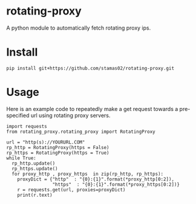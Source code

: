 # rotating-proxy
A python module to automatically fetch rotating proxy ips.

# Install
```
pip install git+https://github.com/stamas02/rotating-proxy.git
```

# Usage
Here is an example code to repeatedly make a get request towards a pre-specified url 
using rotating proxy servers. 
```
import requests
from rotating_proxy.rotating_proxy import RotatingProxy

url = "http(s)://YOURURL.COM"
rp_http = RotatingProxy(https = False)
rp_https = RotatingProxy(https = True)
while True:
  rp_http.update()
  rp_https.update()
  for proxy_http , proxy_https  in zip(rp_http, rp_https):
    proxyDict = {"http"  : "{0}:{1}".format(*proxy_http[0:2]),
                 "https"  : "{0}:{1}".format(*proxy_https[0:2])}
    r = requests.get(url, proxies=proxyDict)
    print(r.text)
```
